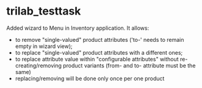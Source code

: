 # trilab_testtask
Added wizard to Menu in Inventory application.
It allows:
- to remove "single-valued" product attributes ('to-' needs to remain empty in wizard view);
- to replace "single-valued" product attributes with a different ones;
- to replace attribute value within "configurable attributes" without re-creating/removing product variants (from- and to- attribute must be the same)
- replacing/removing will be done only once per one product
